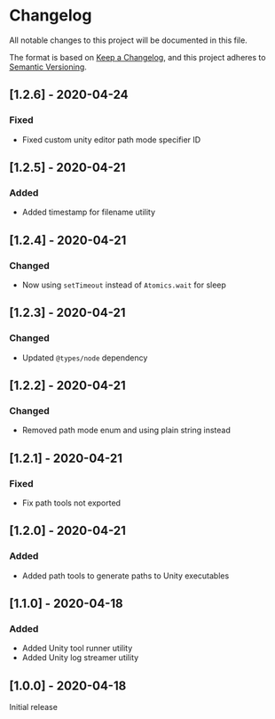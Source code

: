 # Changelog

All notable changes to this project will be documented in this file.

The format is based on [Keep a Changelog](https://keepachangelog.com/en/1.0.0/),
and this project adheres to [Semantic Versioning](https://semver.org/spec/v2.0.0.html).

## [1.2.6] - 2020-04-24

### Fixed

- Fixed custom unity editor path mode specifier ID

## [1.2.5] - 2020-04-21

### Added

- Added timestamp for filename utility

## [1.2.4] - 2020-04-21

### Changed

- Now using `setTimeout` instead of `Atomics.wait` for sleep

## [1.2.3] - 2020-04-21

### Changed

- Updated `@types/node` dependency

## [1.2.2] - 2020-04-21

### Changed

- Removed path mode enum and using plain string instead

## [1.2.1] - 2020-04-21

### Fixed

- Fix path tools not exported

## [1.2.0] - 2020-04-21

### Added

- Added path tools to generate paths to Unity executables

## [1.1.0] - 2020-04-18

### Added

- Added Unity tool runner utility
- Added Unity log streamer utility

## [1.0.0] - 2020-04-18

Initial release